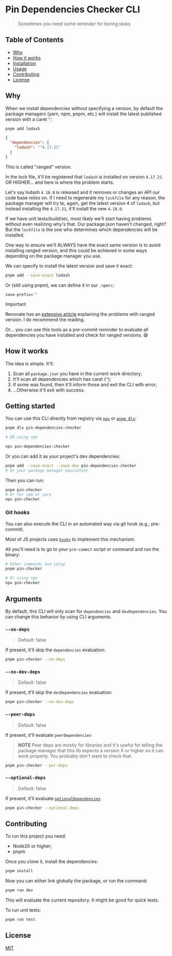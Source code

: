 # Pin Dependencies Checker CLI

> Sometimes you need some reminder for boring tasks

## Table of Contents

- [Why](#why)
- [How it works](#how-it-works)
- [Installation](#installation)
- [Usage](#usage)
- [Contributing](#contributing)
- [License](#license)

## Why

When we install dependencies without specifying a version, by default the package managers (yarn, npm, pnpm, etc.) will install the latest published version with a caret `^`:

```bash
pnpm add lodash
```

```json
{
  "dependencies": {
    "lodash": "^4.17.21"
  }
}
```

This is called "ranged" version.

In the lock file, it'll be registered that `lodash` is installed on version `4.17.21` OR HIGHER... and here is where the problem starts.

Let's say lodash `4.18.0` is released and it removes or changes an API our code base relies on. If I need to regenerate my `lockfile` for any reason, the package manager will try to, again, get the latest version 4 of `lodash`, but instead installing the `4.17.21`, it'll install the new `4.18.0`.

If we have unit tests/build/etc, most likely we'll start having problems without even realizing why's that. Our package.json haven't changed, right? But the `lockfile` is the one who determines which dependencies will be installed.

One way to ensure we'll ALWAYS have the exact same version is to avoid installing ranged version, and this could be achieved in some ways depending on the package manager you use.

We can specify to install the latest version and save it exact:

```bash
pnpm add --save-exact lodash
```

Or (still using pnpm), we can define it in our `.npmrc`:

```
save-prefix=''
```

> [!IMPORTANT]  
> Renovate has an [extensive article](https://docs.renovatebot.com/dependency-pinning/) explaining the problems with ranged version. I do recommend the reading.

Or... you can use this tools as a pre-commit reminder to evaluate all dependencies you have installed and check for ranged versions. 😅

## How it works

The idea is simple. It'll:

1. Scan all `package.json` you have in the current work directory;
2. It'll scan all dependencies which has caret (`^`);
3. If some was found, then it'll inform those and exit the CLI with error;
4. ...Otherwise it'll exit with success.

## Getting started

You can use this CLI directly from registry via [`npx`](https://docs.npmjs.com/cli/v8/commands/npx) or [`pnpm dlx`](https://pnpm.io/cli/dlx):

```bash
pnpm dlx pin-dependencies-checker

# OR using npm

npx pin-dependencies-checker
```

Or you can add it as your project's dev dependencies:

```bash
pnpm add --save-exact --save-dev pin-dependencies-checker
# Or your package manager equivalent
```

Then you can run:

```bash
pnpm pin-checker
# Or for npm or yarn
npx pin-checker
```

### Git hooks

You can also execute the CLI in an automated way via git hook (e.g., pre-commit).

Most of JS projects uses [`husky`](https://github.com/typicode/husky) to implement this mechanism.

All you'll need is to go to your `pre-commit` script or command and run the binary:

```bash
# Other commands and setup
pnpm pin-checker

# Or using npx
npx pin-checker
```

## Arguments

By default, this CLI will only scan for `dependencies` and `devDependencies`. You can change this behavior by using CLI arguments.

### `--no-deps`

> Default: false

If present, it'll skip the `dependencies` evaluation:

```bash
pnpm pin-checker --no-deps
```

### `--no-dev-deps`

> Default: false

If present, it'll skip the `devDependencies` evaluation:

```bash
pnpm pin-checker --no-dev-deps
```

### `--peer-deps`

> Default: false

If present, it'll evaluate `peerDependencies`

> **NOTE**
> Peer deps are mostly for libraries and it's useful for telling the package manager that this lib expects a version X or higher so it can work properly. You probably don't want to check that.

```bash
pnpm pin-checker --per-deps
```

### `--optional-deps`

> Default: false

If present, it'll evaluate [`optionalDependencies`](https://docs.npmjs.com/cli/v10/configuring-npm/package-json#optionaldependencies)

```bash
pnpm pin-checker --optional-deps
```

## Contributing

To run this project you need:

- Node20 or higher;
- pnpm

Once you clone it, install the dependencies:

```bash
pnpm install
```

Now you can either link globally the package, or run the command:

```bash
pnpm run dev
```

This will evaluate the current repository. It might be good for quick tests.

To run unit tests:

```bash
pnpm run test
```

## License

[MIT](./LICENSE)
